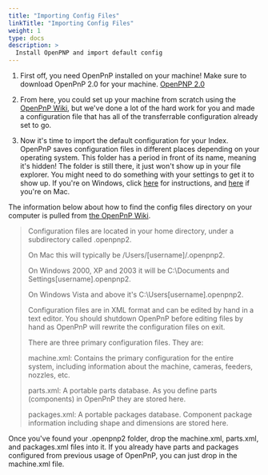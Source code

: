 ```yaml
---
title: "Importing Config Files"
linkTitle: "Importing Config Files"
weight: 1
type: docs
description: >
  Install OpenPNP and import default config
---
```



1. First off, you need OpenPnP installed on your machine! Make sure to download OpenPnP 2.0 for your machine. [OpenPNP 2.0](https://openpnp.org/downloads/)

2. From here, you could set up your machine from scratch using the [OpenPnP Wiki](https://github.com/openpnp/openpnp/wiki/User-Manual), but we've done a lot of the hard work for you and made a configuration file that has all of the transferrable configuration already set to go.

3. Now it's time to import the default configuration for your Index. OpenPnP saves configuration files in different places depending on your operating system. This folder has a period in front of its name, meaning it's hidden! The folder is still there, it just won't show up in your file explorer. You might need to do something with your settings to get it to show up. If you're on Windows, click [here](https://support.microsoft.com/en-us/windows/show-hidden-files-0320fe58-0117-fd59-6851-9b7f9840fdb2) for instructions, and [here](https://www.macworld.co.uk/how-to/show-hidden-files-mac-3520878/) if you're on Mac.

The information below about how to find the config files directory on your computer is pulled from [the OpenPnP Wiki](https://github.com/openpnp/openpnp/wiki/User-Manual#configuration-files).


>Configuration files are located in your home directory, under a subdirectory called .openpnp2.
>
>On Mac this will typically be /Users/[username]/.openpnp2.
>
>On Windows 2000, XP and 2003 it will be C:\Documents and Settings\[username]\.openpnp2.
>
>On Windows Vista and above it's C:\Users\[username]\.openpnp2.
>
>Configuration files are in XML format and can be edited by hand in a text editor. You should shutdown OpenPnP before editing files by hand as OpenPnP will rewrite the configuration files on exit.
>
>There are three primary configuration files. They are:
>
>machine.xml: Contains the primary configuration for the entire system, including information about the machine, cameras, feeders, nozzles, etc.
>
>parts.xml: A portable parts database. As you define parts (components) in OpenPnP they are stored here.
>
>packages.xml: A portable packages database. Component package information including shape and dimensions are stored here.

Once you've found your .openpnp2 folder, drop the machine.xml, parts.xml, and packages.xml files into it. If you already have parts and packages configured from previous usage of OpenPnP, you can just drop in the machine.xml file.
